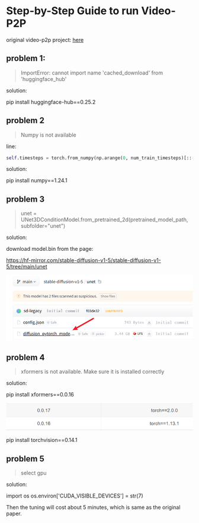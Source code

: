# Step-by-Step Guide to run Video-P2P

original video-p2p project: [here]([project](https://github.com/dvlab-research/Video-P2P))

## problem 1: 

> ImportError: cannot import name 'cached_download' from 'huggingface_hub'

solution: 

pip install huggingface-hub==0.25.2

## problem 2  

> Numpy is not available

line:

```python
self.timesteps = torch.from_numpy(np.arange(0, num_train_timesteps)[::-1].copy())
```

solution:

pip install numpy==1.24.1

## problem 3

> unet = UNet3DConditionModel.from_pretrained_2d(pretrained_model_path, subfolder="unet")

solution:

download model.bin from the page:

https://hf-mirror.com/stable-diffusion-v1-5/stable-diffusion-v1-5/tree/main/unet

![alt text](img/img-1.png)


## problem 4

> xformers is not available. Make sure it is installed correctly


solution:

pip install xformers==0.0.16

![alt text](img/img-2.png)

pip install torchvision==0.14.1

## problem 5

> select gpu

solution:


import os
os.environ['CUDA_VISIBLE_DEVICES'] = str(7)

Then the tuning will cost about 5 minutes, which is same as the original paper.